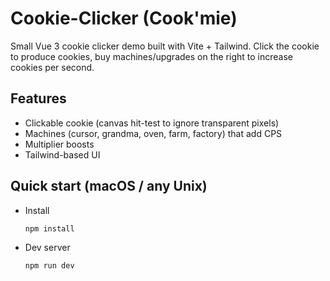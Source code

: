 # Cookie-Clicker (Cook'mie)

Small Vue 3 cookie clicker demo built with Vite + Tailwind. Click the cookie to produce cookies, buy machines/upgrades on the right to increase cookies per second.

## Features
- Clickable cookie (canvas hit-test to ignore transparent pixels)
- Machines (cursor, grandma, oven, farm, factory) that add CPS
- Multiplier boosts
- Tailwind-based UI

## Quick start (macOS / any Unix)
- Install
  ```bash
  npm install
  ```
- Dev server
  ```bash
  npm run dev
  ```
